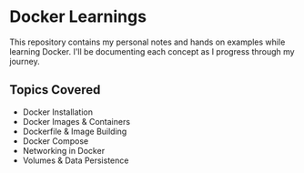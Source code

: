 # Docker Learnings
This repository contains my personal notes and hands on examples while learning Docker. I'll be documenting each concept as I progress through my journey.

## Topics Covered
- Docker Installation
- Docker Images & Containers
- Dockerfile & Image Building
- Docker Compose
- Networking in Docker
- Volumes & Data Persistence
